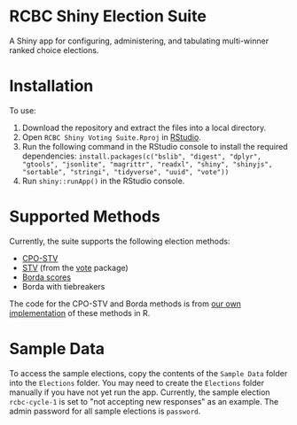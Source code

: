 # RCBC Shiny Election Suite
A Shiny app for configuring, administering, and tabulating multi-winner ranked choice elections.
# Installation
To use:
1. Download the repository and extract the files into a local directory.
2. Open `RCBC Shiny Voting Suite.Rproj` in [RStudio](https://posit.co/download/rstudio-desktop/).
3. Run the following command in the RStudio console to install the required dependencies: `install.packages(c("bslib", "digest", "dplyr", "gtools", "jsonlite", "magrittr", "readxl", "shiny", "shinyjs", "sortable", "stringi", "tidyverse", "uuid", "vote"))`
4. Run `shiny::runApp()` in the RStudio console.
# Supported Methods
Currently, the suite supports the following election methods:
- [CPO-STV](https://en.wikipedia.org/wiki/CPO-STV)
- [STV](https://en.wikipedia.org/wiki/Single_transferable_vote) (from the [vote](https://cran.r-project.org/web/packages/vote/index.html) package)
- [Borda scores](https://en.wikipedia.org/wiki/Borda_count)
- Borda with tiebreakers

The code for the CPO-STV and Borda methods is from [our own implementation](https://github.com/zenonsommers/cpo_stv) of these methods in R. 
# Sample Data

To access the sample elections, copy the contents of the `Sample Data` folder into the `Elections` folder. You may need to create the `Elections` folder manually if you have not yet run the app. Currently, the sample election `rcbc-cycle-1` is set to "not accepting new responses" as an example. The admin password for all sample elections is `password`.



